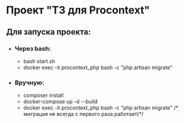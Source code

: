 # Проект "ТЗ для Procontext"

## Для запуска проекта: 
- ### Через  bash:
    - bash start.sh
    - docker exec -it procontext_php bash -c "php artisan migrate"

- ### Вручную:
    - composer install
    - docker-compose up -d --build
    - docker exec -it procontext_php bash -c "php artisan migrate"
/* миграция не всегда с первого раза работает)*/
